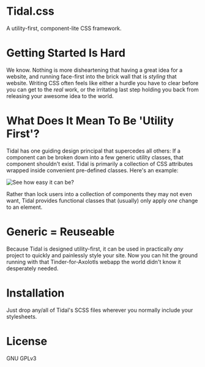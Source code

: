 # Tidal.css
A utility-first, component-lite CSS framework.

# Getting Started Is Hard
We know. Nothing is more disheartening that having a great idea for a website, and running face-first into the brick wall that is _styling_ that website. Writing CSS often feels like either a hurdle you have to clear before you can get to the _real_ work, or the irritating last step holding you back from releasing your awesome idea to the world.

# What Does It Mean To Be 'Utility First'?
Tidal has one guiding design principal that supercedes all others: If a component can be broken down into a few generic utility classes, that component shouldn't exist. Tidal is primarily a collection of CSS attributes wrapped inside convenient pre-defined classes. Here's an example:

![See how easy it can be?](https://user-images.githubusercontent.com/44159775/127846738-aba148ca-2430-439e-857d-3f1f5970d10a.png)

Rather than lock users into a collection of components they may not even want, Tidal provides functional classes that (usually) only apply _one_ change to an element.

# Generic = Reuseable
Because Tidal is designed utility-first, it can be used in practically _any_ project to quickly and painlessly style your site. Now you can hit the ground running with that Tinder-for-Axolotls webapp the world didn't know it desperately needed.

# Installation
Just drop any/all of Tidal's SCSS files wherever you normally include your stylesheets.

# License
GNU GPLv3
